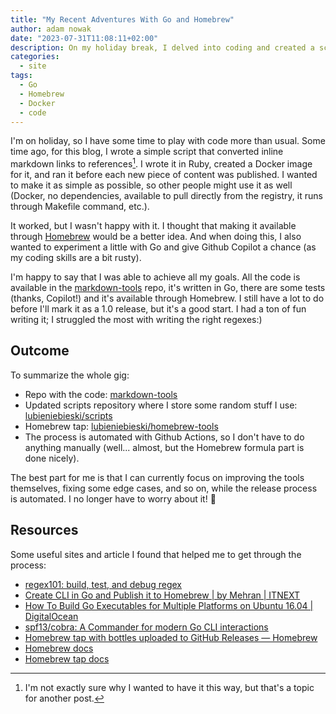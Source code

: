 ```yaml
---
title: "My Recent Adventures With Go and Homebrew"
author: adam nowak
date: "2023-07-31T11:08:11+02:00"
description: On my holiday break, I delved into coding and created a script to convert inline markdown links to references. Initially written in Ruby and run through Docker, I wanted to make it more accessible via Homebrew. So, I rewrote it in Go, aided by Github Copilot's suggestions, and made it available through Homebrew. Automating the process with Github Actions added convenience, making it a fulfilling coding adventure.
categories:
  - site
tags:
  - Go
  - Homebrew
  - Docker
  - code
---
```


I'm on holiday, so I have some time to play with code more than usual. Some time ago, for this blog, I wrote a simple script that converted inline markdown links to references[^1]. I wrote it in Ruby, created a Docker image for it, and ran it before each new piece of content was published. I wanted to make it as simple as possible, so other people might use it as well (Docker, no dependencies, available to pull directly from the registry, it runs through Makefile command, etc.).

It worked, but I wasn't happy with it. I thought that making it available through [Homebrew][1] would be a better idea. And when doing this, I also wanted to experiment a little with Go and give Github Copilot a chance (as my coding skills are a bit rusty).

I'm happy to say that I was able to achieve all my goals. All the code is available in the [markdown-tools][2] repo, it's written in Go, there are some tests (thanks, Copilot!) and it's available through Homebrew. I still have a lot to do before I'll mark it as a 1.0 release, but it's a good start. I had a ton of fun writing it; I struggled the most with writing the right regexes:)

## Outcome

To summarize the whole gig:

- Repo with the code: [markdown-tools][2]
- Updated scripts repository where I store some random stuff I use: [lubieniebieski/scripts][3]
- Homebrew tap: [lubieniebieski/homebrew-tools][4]
- The process is automated with Github Actions, so I don't have to do anything manually (well... almost, but the Homebrew formula part is done nicely).

The best part for me is that I can currently focus on improving the tools themselves, fixing some edge cases, and so on, while the release process is automated. I no longer have to worry about it! 💪

## Resources

Some useful sites and article I found that helped me to get through the process:

- [regex101: build, test, and debug regex][5]
- [Create CLI in Go and Publish it to Homebrew | by Mehran | ITNEXT][6]
- [How To Build Go Executables for Multiple Platforms on Ubuntu 16.04 | DigitalOcean][7]
- [spf13/cobra: A Commander for modern Go CLI interactions][8]
- [Homebrew tap with bottles uploaded to GitHub Releases — Homebrew][9]
- [Homebrew docs][10]
- [Homebrew tap docs][11]

[1]: https://brew.sh/
[2]: https://github.com/lubieniebieski/markdown-tools
[3]: https://github.com/lubieniebieski/scripts
[4]: https://github.com/lubieniebieski/homebrew-tools
[5]: https://regex101.com/
[6]: https://itnext.io/create-cli-in-go-and-publish-it-to-homebrew-993ea1b66ae9
[7]: https://www.digitalocean.com/community/tutorials/how-to-build-go-executables-for-multiple-platforms-on-ubuntu-16-04
[8]: https://github.com/spf13/cobra
[9]: https://brew.sh/2020/11/18/homebrew-tap-with-bottles-uploaded-to-github-releases/
[10]: https://docs.brew.sh/
[11]: https://docs.brew.sh/Taps

[^1]: I'm not exactly sure why I wanted to have it this way, but that's a topic for another post.
